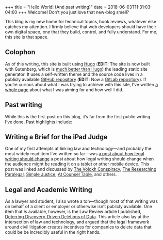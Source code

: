 +++
title = "Hello World! (And past writing)"
date = 2018-06-03T11:31:03-04:00
+++
Welcome!  Don’t you just love that new-blog smell?

This blog is my new home for technical topics, book reviews, whatever else
catches my attention.  I firmly believe that web developers should have their
own digital space, one that they build, control, and fully understand.  For
me, this site is that space.

## Colophon
As of this writing, this site is built using [Hugo](https://gohugo.io/) 
(**EDIT**: The site is now built with Gutenberg, which is [much better
than Hugo](https://www.codesections.com/blog/gutenberg-vs-hugo/)) the
leading static site generator.  It uses a self-written theme and the source
code lives in a publicly available [GitHub
repository](https://github.com/dsock/codesections) (**EDIT**: Now a
[GitLab repository](https://gitlab.com/codesections/codesections-website)).
If you’re curious about what I was trying to achieve with this site, I’ve
written <a href="/projects/this-website">a whole page</a> about what
I was aiming for and how well I did.

## Past writing
While this is the first post on this blog, it’s far from the first public
writing I’ve done.  Past highlights include:

<!-- more -->

## Writing a Brief for the iPad Judge
One of my first attempts at linking law and technology—and probably the most
widely read item I’ve written so far—was [a post about how legal writing
should change](https://cblr.columbia.edu/writing-a-brief-for-the-ipad-judge)
a post about how legal writing should change when the audience might be
reading it on a tablet or other mobile device.  This post was linked and
discussed by [The Volokh
Conspiracy](http://volokh.com/2014/01/17/writing-briefs-judges-read-ipads/),
[The Researching Paralegal](https://researchingparalegal.com/2014/01/28/do-you-know-whether-your-judge-uses-an-ipad-or-tablet-find-out-before-you-submit-your-next-brief),
[Simple Justice](http://blog.simplejustice.us/2014/01/27/its-not-just-a-formatting-thing/),
[At Counsel Table](https://atcounseltable.wordpress.com/2014/01/24/3-ways-to-make-your-brief-read-better-on-an-ipad/),
and others.
  

## Legal and Academic Writing
As a lawyer and student, I also wrote a ton—though most of that writing was on
behalf of a client or employer or otherwise isn’t publicly available.  One
item that _is_ available, however, is the Law Review article I published,
[Deterring Discovery-Driven Deletions of
Data](https://cblr.columbia.edu/wp-content/uploads/2014/08/Sockwell-Intro-+-TOC.pdf).
This article also lay at the intersection of law and technology, and argued
that the legal framework around civil litigation creates incentives for
companies to delete data that could be be incredibly useful in the right hands.
